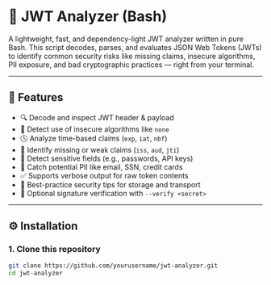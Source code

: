 # 🔐 JWT Analyzer (Bash)

A lightweight, fast, and dependency-light JWT analyzer written in pure Bash. This script decodes, parses, and evaluates JSON Web Tokens (JWTs) to identify common security risks like missing claims, insecure algorithms, PII exposure, and bad cryptographic practices — right from your terminal.

---

## 🚀 Features

- 🔍 Decode and inspect JWT header & payload
- 🔐 Detect use of insecure algorithms like `none`
- 🕓 Analyze time-based claims (`exp`, `iat`, `nbf`)
- 🧠 Identify missing or weak claims (`iss`, `aud`, `jti`)
- 📛 Detect sensitive fields (e.g., passwords, API keys)
- 📧 Catch potential PII like email, SSN, credit cards
- ✅ Supports verbose output for raw token contents
- 💬 Best-practice security tips for storage and transport
- 🧪 Optional signature verification with `--verify <secret>`

---

## ⚙️ Installation

### 1. Clone this repository

```bash
git clone https://github.com/yourusername/jwt-analyzer.git
cd jwt-analyzer
